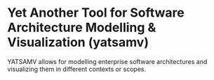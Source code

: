 # Yet Another Tool for Software Architecture Modelling & Visualization (yatsamv)

YATSAMV allows for modelling enterprise software architectures and visualizing them in different contexts or scopes.
